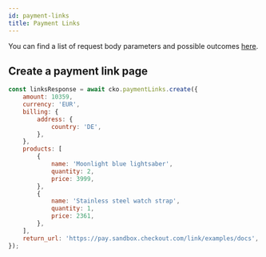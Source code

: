 ```yaml
---
id: payment-links
title: Payment Links
---
```



You can find a list of request body parameters and possible outcomes [here](https://api-reference.checkout.com/#tag/Payment-Links).

## Create a payment link page

```js
const linksResponse = await cko.paymentLinks.create({
    amount: 10359,
    currency: 'EUR',
    billing: {
        address: {
            country: 'DE',
        },
    },
    products: [
        {
            name: 'Moonlight blue lightsaber',
            quantity: 2,
            price: 3999,
        },
        {
            name: 'Stainless steel watch strap',
            quantity: 1,
            price: 2361,
        },
    ],
    return_url: 'https://pay.sandbox.checkout.com/link/examples/docs',
});
```
